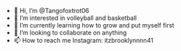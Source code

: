 - 👋 Hi, I’m @Tangofoxtrot06
- 👀 I’m interested in volleyball and basketball
- 🌱 I’m currently learning how to grow and put myself first
- 💞️ I’m looking to collaborate on anything 
- 📫 How to reach me Instagram: itzbrooklynnnn41 

<!---
Tangofoxtrot06/Tangofoxtrot06 is a ✨ special ✨ repository because its `README.md` (this file) appears on your GitHub profile.
You can click the Preview link to take a look at your changes.
--->
